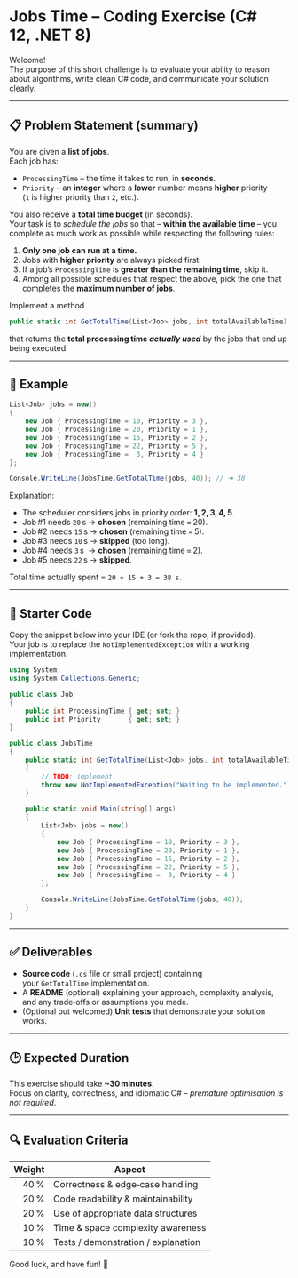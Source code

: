 # Jobs Time – Coding Exercise (C# 12, .NET 8)

Welcome!  
The purpose of this short challenge is to evaluate your ability to reason about
algorithms, write clean C# code, and communicate your solution clearly.

---

## 📋 Problem Statement (summary)

You are given a **list of jobs**.  
Each job has:

* `ProcessingTime` – the time it takes to run, in **seconds**.
* `Priority` – an **integer** where a **lower** number means **higher** priority  
  (`1` is higher priority than `2`, etc.).

You also receive a **total time budget** (in seconds).  
Your task is to _schedule the jobs_ so that – **within the available time** –
you complete as much work as possible while respecting the following rules:

1. **Only one job can run at a time.**
2. Jobs with **higher priority** are always picked first.
3. If a job’s `ProcessingTime` is **greater than the remaining time**, skip it.
4. Among all possible schedules that respect the above, pick the one that
   completes the **maximum number of jobs**.

Implement a method

```csharp
public static int GetTotalTime(List<Job> jobs, int totalAvailableTime)
```

that returns the **total processing time _actually used_** by the jobs that end
up being executed.

---

## 🧩 Example

```csharp
List<Job> jobs = new()
{
    new Job { ProcessingTime = 10, Priority = 3 },
    new Job { ProcessingTime = 20, Priority = 1 },
    new Job { ProcessingTime = 15, Priority = 2 },
    new Job { ProcessingTime = 22, Priority = 5 },
    new Job { ProcessingTime =  3, Priority = 4 }
};

Console.WriteLine(JobsTime.GetTotalTime(jobs, 40)); // ➜ 38
```

Explanation:

* The scheduler considers jobs in priority order: **1, 2, 3, 4, 5**.
* Job #1 needs `20` s → **chosen** (remaining time = 20).
* Job #2 needs `15` s → **chosen** (remaining time = 5).
* Job #3 needs `10` s → **skipped** (too long).
* Job #4 needs `3` s  → **chosen** (remaining time = 2).
* Job #5 needs `22` s → **skipped**.

Total time actually spent = `20 + 15 + 3 = 38 s`.

---

## 🚀 Starter Code

Copy the snippet below into your IDE (or fork the repo, if provided).  
Your job is to replace the `NotImplementedException` with a working
implementation.

```csharp
using System;
using System.Collections.Generic;

public class Job
{
    public int ProcessingTime { get; set; }
    public int Priority       { get; set; }
}

public class JobsTime
{
    public static int GetTotalTime(List<Job> jobs, int totalAvailableTime)
    {
        // TODO: implement
        throw new NotImplementedException("Waiting to be implemented.");
    }

    public static void Main(string[] args)
    {
        List<Job> jobs = new()
        {
            new Job { ProcessingTime = 10, Priority = 3 },
            new Job { ProcessingTime = 20, Priority = 1 },
            new Job { ProcessingTime = 15, Priority = 2 },
            new Job { ProcessingTime = 22, Priority = 5 },
            new Job { ProcessingTime =  3, Priority = 4 }
        };

        Console.WriteLine(JobsTime.GetTotalTime(jobs, 40));
    }
}
```

---

## ✅ Deliverables

* **Source code** (`.cs` file or small project) containing  
  your `GetTotalTime` implementation.
* A **README** (optional) explaining your approach, complexity analysis, and
  any trade‑offs or assumptions you made.
* (Optional but welcomed) **Unit tests** that demonstrate your solution works.

---

## 🕑 Expected Duration
This exercise should take **~30 minutes**.  
Focus on clarity, correctness, and idiomatic C# – _premature optimisation is
not required_.

---

## 🔍 Evaluation Criteria

| Weight | Aspect                               |
|-------:|--------------------------------------|
| 40 %   | Correctness & edge‑case handling     |
| 20 %   | Code readability & maintainability   |
| 20 %   | Use of appropriate data structures   |
| 10 %   | Time & space complexity awareness    |
| 10 %   | Tests / demonstration / explanation  |

Good luck, and have fun! 🚀
